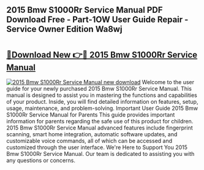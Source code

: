 ## 2015 Bmw S1000Rr Service Manual PDF Download Free - Part-1OW User Guide Repair - Service Owner Edition Wa8wj

# <h2><a href="http://bc34500.oget.top/?id=2015+Bmw+S1000Rr+Service+Manual">🔗Download New 👉🔴 2015 Bmw S1000Rr Service Manual</a></h2>

[![2015 Bmw S1000Rr Service Manual new download](https://i.imgur.com/5g1atiW.png)](http://bc34500.oget.top/?id=2015+Bmw+S1000Rr+Service+Manual)
Welcome to the user guide for your newly purchased 2015 Bmw S1000Rr Service Manual. This manual is designed to assist you in mastering the functions and capabilities of your product. Inside, you will find detailed information on features, setup, usage, maintenance, and problem-solving. Important User Guide 2015 Bmw S1000Rr Service Manual for Parents This guide provides important information for parents regarding the safe use of this product for children. 2015 Bmw S1000Rr Service Manual advanced features include fingerprint scanning, smart home integration, automatic software updates, and customizable voice commands, all of which can be accessed and customized through the user interface. We're Here to Support You 2015 Bmw S1000Rr Service Manual. Our team is dedicated to assisting you with any questions or concerns.
